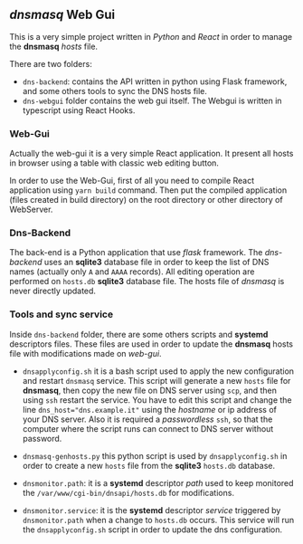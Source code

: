 ## *dnsmasq* Web Gui

This is a very simple project written in *Python* and *React* in order to manage the **dnsmasq** *hosts* file.

There are two folders:

- `dns-backend`: contains the API written in python using Flask framework, and some others tools to sync the DNS hosts file.
- `dns-webgui` folder contains the web gui itself. The Webgui is written in typescript using React Hooks.

### Web-Gui

Actually the web-gui it is a very simple React application. It present all hosts in browser using a table with classic web editing button.

In order to use the Web-Gui, first of all you need to compile React application using `yarn build` command. Then put the compiled application (files created in build directory) on the root directory or other directory of WebServer.

### Dns-Backend

The back-end is a Python application that use *flask* framework. The *dns-backend* uses an **sqlite3** database file in order to keep the list of DNS names (actually only `A` and `AAAA` records). All editing operation are performed on `hosts.db` **sqlite3** database file. The hosts file of *dnsmasq* is never directly updated.

### Tools and sync service

Inside `dns-backend` folder, there are some others scripts and **systemd** descriptors files. These files are used in order to update the **dnsmasq** hosts file with modifications made on *web-gui*.

- `dnsapplyconfig.sh` it is a bash script used to apply the new configuration and restart `dnsmasq` service. This script will generate a new `hosts` file for **dnsmasq**, then copy the new file on DNS server using `scp`, and then using  `ssh` restart the service. You have to edit this script and change the line `dns_host="dns.example.it"` using the *hostname* or ip address of your DNS server. Also it is required a *passwordless* `ssh`, so that the computer where the script runs can connect to DNS server without password.
- `dnsmasq-genhosts.py` this python script is used by `dnsapplyconfig.sh` in order to create a new `hosts` file from the **sqlite3** `hosts.db` database.
- `dnsmonitor.path`: it is a **systemd** descriptor *path* used to keep monitored the `/var/www/cgi-bin/dnsapi/hosts.db` for modifications.

- `dnsmonitor.service`: it is the **systemd** descriptor *service* triggered by `dnsmonitor.path` when a change to `hosts.db` occurs. This service will run the `dnsapplyconfig.sh` script in order to update the dns configuration.
